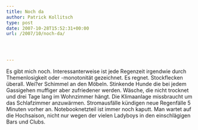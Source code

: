 ```yaml
---
title: Noch da
author: Patrick Kollitsch
type: post
date: 2007-10-28T15:52:31+00:00
url: /2007/10/noch-da/




---
```

Es gibt mich noch. Interessanterweise ist jede Regenzeit irgendwie durch Themenlosigkeit oder -monotonität gezeichnet. Es regnet. Stockflecken überall. Wei?er Schimmel an den Möbeln. Stinkende Hunde die bei jedem Gassigehen muffiger aber zufriedener werden. Wäsche, die nicht trocknet und drei Tage lang im Wohnzimmer hängt. Die Klimaanlage missbraucht um das Schlafzimmer anzuwärmen. Stromausfälle kündigen neue Regenfälle 5 Minuten vorher an. Notebooknetzteil ist immer noch kaputt. Man wartet auf die Hochsaison, nicht nur wegen der vielen Ladyboys in den einschlägigen Bars und Clubs.